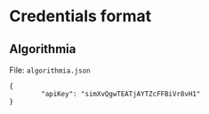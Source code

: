 # Credentials format

## Algorithmia

File: `algorithmia.json`

```
{
        "apiKey": "simXvQgwTEATjAYTZcFFBiVr8vH1"
}
```